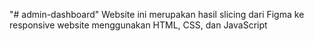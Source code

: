 "# admin-dashboard" 
Website ini merupakan hasil slicing dari Figma ke responsive website menggunakan HTML, CSS, dan JavaScript



